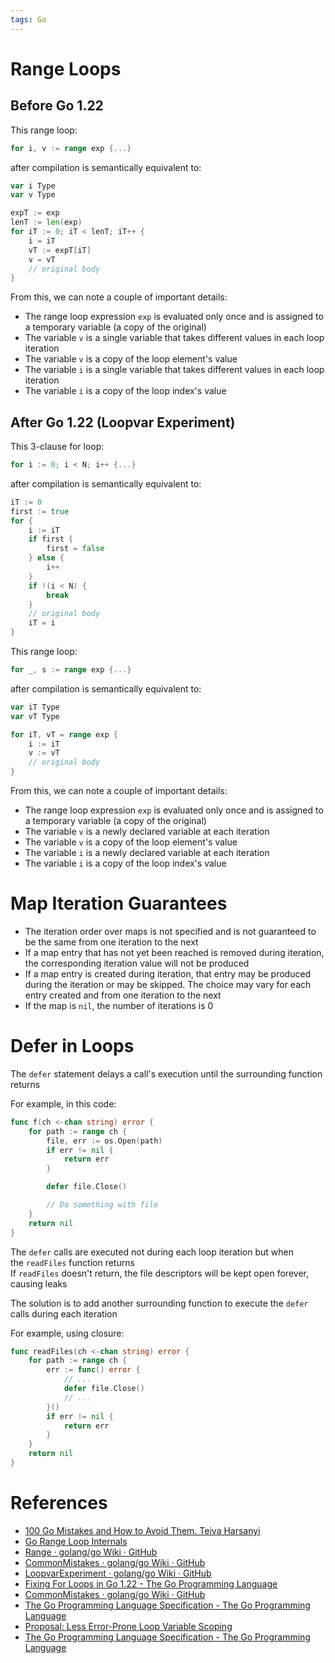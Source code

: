```yaml
---
tags: Go
---
```


# Range Loops

## Before Go 1.22

This range loop:

```go
for i, v := range exp {...}
```

after compilation is semantically equivalent to:

```go
var i Type
var v Type

expT := exp
lenT := len(exp)
for iT := 0; iT < lenT; iT++ {
	i = iT
	vT := expT[iT]
	v = vT
	// original body
}
```

From this, we can note a couple of important details:

- The range loop expression `exp` is evaluated only once and is assigned to a temporary variable (a copy of the original)
- The variable `v` is a single variable that takes different values in each loop iteration
- The variable `v` is a copy of the loop element's value
- The variable `i` is a single variable that takes different values in each loop iteration
- The variable `i` is a copy of the loop index's value

## After Go 1.22 (Loopvar Experiment)

This 3-clause for loop:

```go
for i := 0; i < N; i++ {...}
```

after compilation is semantically equivalent to:

```go
iT := 0
first := true
for {
	i := iT
	if first {
		first = false
	} else {
		i++
	}
	if !(i < N) {
		break
	}
	// original body
	iT = i
}
```

This range loop:

```go
for _, s := range exp {...}
```

after compilation is semantically equivalent to:

```go
var iT Type
var vT Type

for iT, vT = range exp {
	i := iT
	v := vT
	// original body
}
```

From this, we can note a couple of important details:

- The range loop expression `exp` is evaluated only once and is assigned to a temporary variable (a copy of the original)
- The variable `v` is a newly declared variable at each iteration
- The variable `v` is a copy of the loop element's value
- The variable `i` is a newly declared variable at each iteration
- The variable `i` is a copy of the loop index's value

# Map Iteration Guarantees

- The iteration order over maps is not specified and is not guaranteed to be the same from one iteration to the next
- If a map entry that has not yet been reached is removed during iteration, the corresponding iteration value will not be produced
- If a map entry is created during iteration, that entry may be produced during the iteration or may be skipped. The choice may vary for each entry created and from one iteration to the next
- If the map is `nil`, the number of iterations is 0

# Defer in Loops

The `defer` statement delays a call's execution until the surrounding function returns

For example, in this code:

```go
func f(ch <-chan string) error {
    for path := range ch {
        file, err := os.Open(path)
        if err != nil {
            return err
        }

        defer file.Close()

        // Do something with file
    }
    return nil
}
```

The `defer` calls are executed not during each loop iteration but when the `readFiles` function returns  
If `readFiles` doesn't return, the file descriptors will be kept open forever, causing leaks

The solution is to add another surrounding function to execute the `defer` calls during each iteration

For example, using closure:

```go
func readFiles(ch <-chan string) error {
    for path := range ch {
        err := func() error {
            // ...
            defer file.Close()
            // ...
        }()
        if err != nil {
	        return err
	    }
	}
	return nil
}
```

# References

 - [100 Go Mistakes and How to Avoid Them. Teiva Harsanyi](References.md#100%20Go%20Mistakes%20and%20How%20to%20Avoid%20Them.%20Teiva%20Harsanyi)
 - [Go Range Loop Internals](https://garbagecollected.org/2017/02/22/go-range-loop-internals/)
 - [Range · golang/go Wiki · GitHub](https://github.com/golang/go/wiki/Range)
 - [CommonMistakes · golang/go Wiki · GitHub](https://github.com/golang/go/wiki/CommonMistakes)
 - [LoopvarExperiment · golang/go Wiki · GitHub](https://github.com/golang/go/wiki/LoopvarExperiment)
 - [Fixing For Loops in Go 1.22 - The Go Programming Language](https://go.dev/blog/loopvar-preview)
 - [CommonMistakes · golang/go Wiki · GitHub](https://github.com/golang/go/wiki/CommonMistakes)
 - [The Go Programming Language Specification - The Go Programming Language](https://tip.golang.org/ref/spec#For_statements)
 - [Proposal: Less Error-Prone Loop Variable Scoping](https://go.googlesource.com/proposal/+/master/design/60078-loopvar.md)
 - [The Go Programming Language Specification - The Go Programming Language](https://tip.golang.org/ref/spec)
